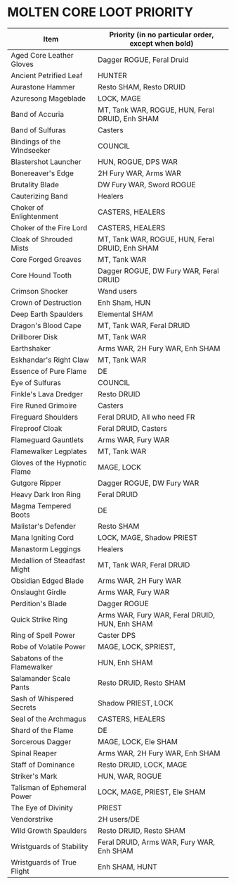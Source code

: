 # MOLTEN CORE LOOT PRIORITY
| Item                         | Priority (in no particular order, except when bold) | 
|------------------------------|-----------------------------------------------------| 
| Aged Core Leather Gloves     | Dagger ROGUE, Feral Druid                           | 
| Ancient Petrified Leaf       | HUNTER                                              | 
| Aurastone Hammer             | Resto SHAM, Resto DRUID                             | 
| Azuresong Mageblade          | LOCK, MAGE                                          | 
| Band of Accuria              | MT, Tank WAR, ROGUE, HUN, Feral DRUID, Enh SHAM     | 
| Band of Sulfuras             | Casters                                             | 
| Bindings of the Windseeker   | COUNCIL                                             | 
| Blastershot Launcher         | HUN, ROGUE, DPS WAR                                 | 
| Bonereaver's Edge            | 2H Fury WAR, Arms WAR                               | 
| Brutality Blade              | DW Fury WAR, Sword ROGUE                            | 
| Cauterizing Band             | Healers                                             | 
| Choker of Enlightenment      | CASTERS, HEALERS                                    | 
| Choker of the Fire Lord      | CASTERS, HEALERS                                    | 
| Cloak of Shrouded Mists      | MT, Tank WAR, ROGUE, HUN, Feral DRUID, Enh SHAM     | 
| Core Forged Greaves          | MT, Tank WAR                                        | 
| Core Hound Tooth             | Dagger ROGUE, DW Fury WAR, Feral DRUID              | 
| Crimson Shocker              | Wand users                                          | 
| Crown of Destruction         | Enh Sham, HUN                                       | 
| Deep Earth Spaulders         | Elemental SHAM                                      | 
| Dragon's Blood Cape          | MT, Tank WAR, Feral DRUID                           | 
| Drillborer Disk              | MT, Tank WAR                                        | 
| Earthshaker                  | Arms WAR, 2H Fury WAR, Enh SHAM                     | 
| Eskhandar's Right Claw       | MT, Tank WAR                                        | 
| Essence of Pure Flame        | DE                                                  | 
| Eye of Sulfuras              | COUNCIL                                             | 
| Finkle's Lava Dredger        | Resto DRUID                                         | 
| Fire Runed Grimoire          | Casters                                             | 
| Fireguard Shoulders          | Feral DRUID, All who need FR                        | 
| Fireproof Cloak              | Feral DRUID, Casters                                | 
| Flameguard Gauntlets         | Arms WAR, Fury WAR                                  | 
| Flamewalker Legplates        | MT, Tank WAR                                        | 
| Gloves of the Hypnotic Flame | MAGE, LOCK                                          | 
| Gutgore Ripper               | Dagger ROGUE, DW Fury WAR                           | 
| Heavy Dark Iron Ring         | Feral DRUID                                         | 
| Magma Tempered Boots         | DE                                                  | 
| Malistar's Defender          | Resto SHAM                                          | 
| Mana Igniting Cord           | LOCK, MAGE, Shadow PRIEST                           | 
| Manastorm Leggings           | Healers                                             | 
| Medallion of Steadfast Might | MT, Tank WAR, Feral DRUID                           | 
| Obsidian Edged Blade         | Arms WAR, 2H Fury WAR                               | 
| Onslaught Girdle             | Arms WAR, Fury WAR                                  | 
| Perdition's Blade            | Dagger ROGUE                                        | 
| Quick Strike Ring            | Arms WAR, Fury WAR, Feral DRUID, HUN, Enh SHAM      | 
| Ring of Spell Power          | Caster DPS                                          | 
| Robe of Volatile Power       | MAGE, LOCK, SPRIEST,                                | 
| Sabatons of the Flamewalker  | HUN, Enh SHAM                                       | 
| Salamander Scale Pants       | Resto DRUID, Resto SHAM                             | 
| Sash of Whispered Secrets    | Shadow PRIEST, LOCK                                 | 
| Seal of the Archmagus        | CASTERS, HEALERS                                    | 
| Shard of the Flame           | DE                                                  | 
| Sorcerous Dagger             | MAGE, LOCK, Ele SHAM                                | 
| Spinal Reaper                | Arms WAR, 2H Fury WAR, Enh SHAM                     | 
| Staff of Dominance           | Resto DRUID, LOCK, MAGE                             | 
| Striker's Mark               | HUN, WAR, ROGUE                                     | 
| Talisman of Ephemeral Power  | LOCK, MAGE, PRIEST, Ele SHAM                        | 
| The Eye of Divinity          | PRIEST                                              | 
| Vendorstrike                 | 2H users/DE                                         | 
| Wild Growth Spaulders        | Resto DRUID, Resto SHAM                             | 
| Wristguards of Stability     | Feral DRUID, Arms WAR, Fury WAR, Enh SHAM           | 
| Wristguards of True Flight   | Enh SHAM, HUNT                                      | 
